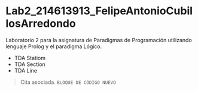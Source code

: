 # Lab2_214613913_FelipeAntonioCubillosArredondo
Laboratorio 2 para la asignatura de Paradigmas de Programación utilizando lenguaje Prolog y el paradigma Lógico.
* TDA Statiom
* TDA Section
* TDA Line
> Cita asociada.
` BLOQUE DE CÓDIGO NUEVO `
